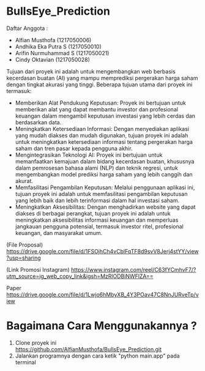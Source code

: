 # BullsEye_Prediction

Daftar Anggota :
- Alfian Musthofa (1217050006)
- Andhika Eka Putra S (1217050010)
- Arifin Nurmuhammad S (1217050021)
- Cindy Oktavian (1217050028)

Tujuan dari proyek ini adalah untuk mengembangkan web berbasis kecerdasan buatan (AI) yang mampu memprediksi pergerakan harga saham dengan tingkat akurasi yang tinggi. Beberapa tujuan utama dari proyek ini termasuk:
- Memberikan Alat Pendukung Keputusan: Proyek ini bertujuan untuk memberikan alat yang dapat membantu investor dan profesional keuangan dalam mengambil keputusan investasi yang lebih cerdas dan berdasarkan data.
- Meningkatkan Ketersediaan Informasi: Dengan menyediakan aplikasi yang mudah diakses dan mudah digunakan, tujuan proyek ini adalah untuk meningkatkan ketersediaan informasi tentang pergerakan harga saham dan tren pasar kepada pengguna akhir.
- Mengintegrasikan Teknologi AI: Proyek ini bertujuan untuk memanfaatkan kemajuan dalam bidang kecerdasan buatan, khususnya dalam pemrosesan bahasa alami (NLP) dan teknik regresi, untuk mengembangkan model prediksi harga saham yang lebih canggih dan akurat.
- Memfasilitasi Pengambilan Keputusan: Melalui penggunaan aplikasi ini, tujuan proyek ini adalah untuk memfasilitasi pengambilan keputusan yang lebih baik dan lebih terinformasi dalam hal investasi saham.
- Meningkatkan Aksesibilitas: Dengan menghadirkan website yang dapat diakses di berbagai perangkat, tujuan proyek ini adalah untuk meningkatkan aksesibilitas informasi keuangan dan memperluas jangkauan pengguna potensial, termasuk investor ritel, profesional keuangan, dan masyarakat umum.

(File Proposal)
https://drive.google.com/file/d/1FSOjhCh4vCblFqTF8d9svV8Jerj4stYY/view?usp=sharing

(Link Promosi Instagram)
https://www.instagram.com/reel/C63fYCmhvF7/?utm_source=ig_web_copy_link&igsh=MzRlODBiNWFlZA==

Paper
https://drive.google.com/file/d/1Lwjo6hMbyXB_4Y3POav47C8NnJURveTp/view

# Bagaimana Cara Menggunakannya ?
1. Clone proyek ini
   https://github.com/AlfianMusthofa/BullsEye_Prediction.git
2. Jalankan programnya dengan cara ketik "python main.app" pada terminal

